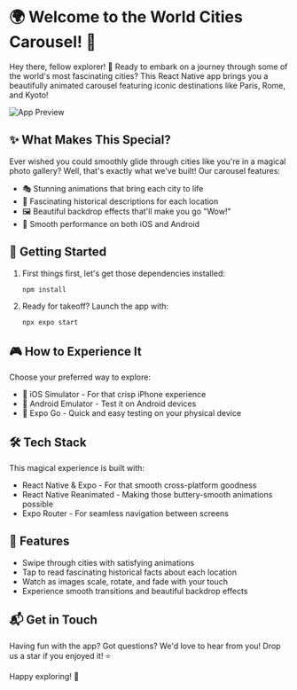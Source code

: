 # 🌍 Welcome to the World Cities Carousel! 🎠

Hey there, fellow explorer! 👋 Ready to embark on a journey through some of the world's most fascinating cities? This React Native app brings you a beautifully animated carousel featuring iconic destinations like Paris, Rome, and Kyoto!

![App Preview](assets/images/appPreview.gif)

## ✨ What Makes This Special?

Ever wished you could smoothly glide through cities like you're in a magical photo gallery? Well, that's exactly what we've built! Our carousel features:

- 🎭 Stunning animations that bring each city to life
- 📝 Fascinating historical descriptions for each location
- 🖼️ Beautiful backdrop effects that'll make you go "Wow!"
- 🎯 Smooth performance on both iOS and Android

## 🚀 Getting Started

1. First things first, let's get those dependencies installed:
   ```bash
   npm install
   ```

2. Ready for takeoff? Launch the app with:
   ```bash
   npx expo start
   ```

## 🎮 How to Experience It

Choose your preferred way to explore:
- 📱 iOS Simulator - For that crisp iPhone experience
- 🤖 Android Emulator - Test it on Android devices
- 📲 Expo Go - Quick and easy testing on your physical device

## 🛠️ Tech Stack

This magical experience is built with:
- React Native & Expo - For that smooth cross-platform goodness
- React Native Reanimated - Making those buttery-smooth animations possible
- Expo Router - For seamless navigation between screens

## 🎨 Features

- Swipe through cities with satisfying animations
- Tap to read fascinating historical facts about each location
- Watch as images scale, rotate, and fade with your touch
- Experience smooth transitions and beautiful backdrop effects

## 📬 Get in Touch

Having fun with the app? Got questions? We'd love to hear from you! Drop us a star if you enjoyed it! ⭐

Happy exploring! 🌟
